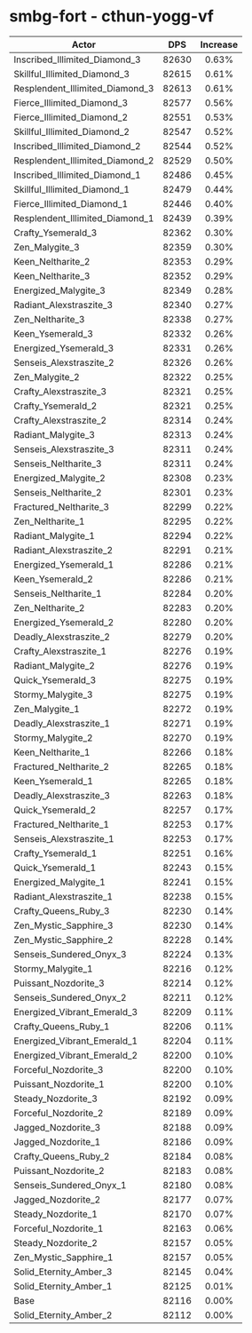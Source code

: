 # smbg-fort - cthun-yogg-vf
| Actor | DPS | Increase |
|---|:---:|:---:|
|Inscribed_Illimited_Diamond_3|82630|0.63%|
|Skillful_Illimited_Diamond_3|82615|0.61%|
|Resplendent_Illimited_Diamond_3|82613|0.61%|
|Fierce_Illimited_Diamond_3|82577|0.56%|
|Fierce_Illimited_Diamond_2|82551|0.53%|
|Skillful_Illimited_Diamond_2|82547|0.52%|
|Inscribed_Illimited_Diamond_2|82544|0.52%|
|Resplendent_Illimited_Diamond_2|82529|0.50%|
|Inscribed_Illimited_Diamond_1|82486|0.45%|
|Skillful_Illimited_Diamond_1|82479|0.44%|
|Fierce_Illimited_Diamond_1|82446|0.40%|
|Resplendent_Illimited_Diamond_1|82439|0.39%|
|Crafty_Ysemerald_3|82362|0.30%|
|Zen_Malygite_3|82359|0.30%|
|Keen_Neltharite_2|82353|0.29%|
|Keen_Neltharite_3|82352|0.29%|
|Energized_Malygite_3|82349|0.28%|
|Radiant_Alexstraszite_3|82340|0.27%|
|Zen_Neltharite_3|82338|0.27%|
|Keen_Ysemerald_3|82332|0.26%|
|Energized_Ysemerald_3|82331|0.26%|
|Senseis_Alexstraszite_2|82326|0.26%|
|Zen_Malygite_2|82322|0.25%|
|Crafty_Alexstraszite_3|82321|0.25%|
|Crafty_Ysemerald_2|82321|0.25%|
|Crafty_Alexstraszite_2|82314|0.24%|
|Radiant_Malygite_3|82313|0.24%|
|Senseis_Alexstraszite_3|82311|0.24%|
|Senseis_Neltharite_3|82311|0.24%|
|Energized_Malygite_2|82308|0.23%|
|Senseis_Neltharite_2|82301|0.23%|
|Fractured_Neltharite_3|82299|0.22%|
|Zen_Neltharite_1|82295|0.22%|
|Radiant_Malygite_1|82294|0.22%|
|Radiant_Alexstraszite_2|82291|0.21%|
|Energized_Ysemerald_1|82286|0.21%|
|Keen_Ysemerald_2|82286|0.21%|
|Senseis_Neltharite_1|82284|0.20%|
|Zen_Neltharite_2|82283|0.20%|
|Energized_Ysemerald_2|82280|0.20%|
|Deadly_Alexstraszite_2|82279|0.20%|
|Crafty_Alexstraszite_1|82276|0.19%|
|Radiant_Malygite_2|82276|0.19%|
|Quick_Ysemerald_3|82275|0.19%|
|Stormy_Malygite_3|82275|0.19%|
|Zen_Malygite_1|82272|0.19%|
|Deadly_Alexstraszite_1|82271|0.19%|
|Stormy_Malygite_2|82270|0.19%|
|Keen_Neltharite_1|82266|0.18%|
|Fractured_Neltharite_2|82265|0.18%|
|Keen_Ysemerald_1|82265|0.18%|
|Deadly_Alexstraszite_3|82263|0.18%|
|Quick_Ysemerald_2|82257|0.17%|
|Fractured_Neltharite_1|82253|0.17%|
|Senseis_Alexstraszite_1|82253|0.17%|
|Crafty_Ysemerald_1|82251|0.16%|
|Quick_Ysemerald_1|82243|0.15%|
|Energized_Malygite_1|82241|0.15%|
|Radiant_Alexstraszite_1|82238|0.15%|
|Crafty_Queens_Ruby_3|82230|0.14%|
|Zen_Mystic_Sapphire_3|82230|0.14%|
|Zen_Mystic_Sapphire_2|82228|0.14%|
|Senseis_Sundered_Onyx_3|82224|0.13%|
|Stormy_Malygite_1|82216|0.12%|
|Puissant_Nozdorite_3|82214|0.12%|
|Senseis_Sundered_Onyx_2|82211|0.12%|
|Energized_Vibrant_Emerald_3|82209|0.11%|
|Crafty_Queens_Ruby_1|82206|0.11%|
|Energized_Vibrant_Emerald_1|82204|0.11%|
|Energized_Vibrant_Emerald_2|82200|0.10%|
|Forceful_Nozdorite_3|82200|0.10%|
|Puissant_Nozdorite_1|82200|0.10%|
|Steady_Nozdorite_3|82192|0.09%|
|Forceful_Nozdorite_2|82189|0.09%|
|Jagged_Nozdorite_3|82188|0.09%|
|Jagged_Nozdorite_1|82186|0.09%|
|Crafty_Queens_Ruby_2|82184|0.08%|
|Puissant_Nozdorite_2|82183|0.08%|
|Senseis_Sundered_Onyx_1|82180|0.08%|
|Jagged_Nozdorite_2|82177|0.07%|
|Steady_Nozdorite_1|82170|0.07%|
|Forceful_Nozdorite_1|82163|0.06%|
|Steady_Nozdorite_2|82157|0.05%|
|Zen_Mystic_Sapphire_1|82157|0.05%|
|Solid_Eternity_Amber_3|82145|0.04%|
|Solid_Eternity_Amber_1|82125|0.01%|
|Base|82116|0.00%|
|Solid_Eternity_Amber_2|82112|0.00%|
